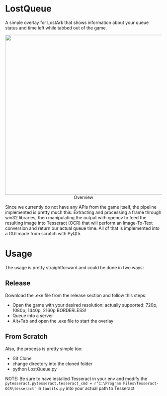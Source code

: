 # LostQueue
A simple overlay for LostArk that shows information about your queue status and time left while tabbed out of the game.<br>

<p align="center">
  <img src="https://preview.redd.it/syb4jtng0uj81.png?width=632&format=png&auto=webp&s=b0d612c0958b1041729f64324df068a58bd101bf" width="512 />
</p>

# Overview 
Since we currently do not have any APIs from the game itself, the pipeline implemented is pretty much this: Extracting and processing a frame through win32 libraries, then manipulating the output with opencv to feed the resulting image into Tesseract (OCR) that will perform an Image-To-Text conversion and return our actual queue time. All of that is  implemented into a GUI made from scratch with PyQt5. 

# Usage
The usage is pretty straightforward and could be done in two ways:

## Release 
Download the .exe file from the release section and follow this steps: 
- Open the game with your desired resolution: actually supported: 720p, 1080p, 1440p, 2160p BORDERLESS!
- Queue into a server
- Alt+Tab and open the .exe file to start the overlay 

## From Scratch 
Also, the process is pretty simple too: 
- Git Clone
- change directory into the cloned folder 
- python LostQueue.py

NOTE: Be sure to have installed Tesseract in your env and modify the `pytesseract.pytesseract.tesseract_cmd = r'C:\Program Files\Tesseract-OCR\tesseract'` in `lautils.py` into your actual path to Tesseract
